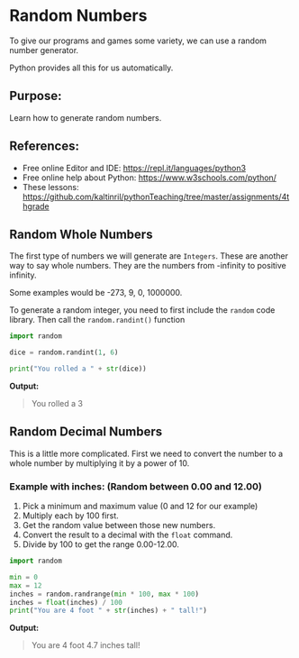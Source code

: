 # Random Numbers

To give our programs and games some variety, we can use a random number generator.

Python provides all this for us automatically.

## Purpose:

Learn how to generate random numbers.

## References:
- Free online Editor and IDE: https://repl.it/languages/python3
- Free online help about Python:  https://www.w3schools.com/python/
- These lessons: https://github.com/kaltinril/pythonTeaching/tree/master/assignments/4thgrade

## Random Whole Numbers

The first type of numbers we will generate are `Integers`.  These are another way to say whole numbers.  They are the numbers from -infinity to positive infinity.

Some examples would be -273, 9, 0, 1000000.

To generate a random integer, you need to first include the `random` code library.  Then call the `random.randint()` function

```python
import random

dice = random.randint(1, 6)

print("You rolled a " + str(dice))
```

**Output:**
> You rolled a 3

## Random Decimal Numbers

This is a little more complicated.  First we need to convert the number to a whole number by multiplying it by a power of 10.

### Example with inches: (Random between 0.00 and 12.00)

1. Pick a minimum and maximum value (0 and 12 for our example)
1. Multiply each by 100 first.
1. Get the random value between those new numbers.
1. Convert the result to a decimal with the `float` command.
1. Divide by 100 to get the range 0.00-12.00.

```python
import random

min = 0
max = 12
inches = random.randrange(min * 100, max * 100)
inches = float(inches) / 100
print("You are 4 foot " + str(inches) + " tall!")
```

**Output:**
> You are 4 foot 4.7 inches tall!

##

